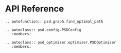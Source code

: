 # API Reference

```{eval-rst}
.. autofunction:: psd.graph.find_optimal_path

.. autoclass:: psd.config.PSDConfig
   :members:

.. autoclass:: psd_optimizer.optimizer.PSDOptimizer
   :members:
```

